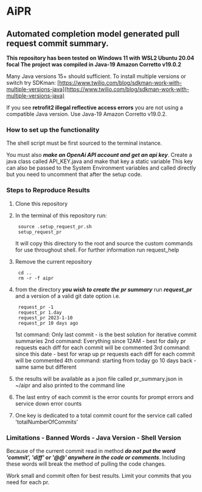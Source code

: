 # AiPR
## Automated completion model generated pull request commit summary.


**This repository has been tested on Windows 11 with WSL2 Ubuntu 20.04 focal
The project was compiled in Java-19 Amazon Corretto v19.0.2**

Many Java versions 15+ should sufficient. To install multiple versions or switch try SDKman:
[https://www.twilio.com/blog/sdkman-work-with-multiple-versions-java](https://www.twilio.com/blog/sdkman-work-with-multiple-versions-java)

If you see **retrofit2 illegal reflective access errors** you are not using a compatible Java version. Use Java-19 Amazon Corretto v19.0.2.

### How to set up the functionality
The shell script must be first sourced to the terminal instance.


You must also **_make an OpenAi API account and get an api key_**. Create a java class called API_KEY.java and make that key a static variable
This key can also be passed to the System Environment variables and called directly but you need to uncomment that after the setup code.

### Steps to Reproduce Results
1. Clone this repository
2. In the terminal of this repository run:

        source .setup_request_pr.sh
        setup_request_pr
   
    It will copy this directory to the root and source the custom commands for use throughout shell.
    For further information run request_help
        
4. Remove the current repository

        cd ..
        rm -r -f aipr

5. from the directory **_you wish to create the pr summary_** run **_request_pr_** and a version of a valid git date option i.e.

        request_pr -1 
        request_pr 1.day
        request_pr 2023-1-10
        request_pr 10 days ago

   1st command: Only last commit - is the best solution for iterative commit summaries
   2nd command: Everything since 12AM - best for daily pr requests each diff for each commit will be commented
   3rd command: since this date - best for wrap up pr requests each diff for each commit will be commented
   4th command: starting from today go 10 days back - same same but different

6. the results will be available as a json file called pr_summary.json in ~/aipr and also printed to the command line
7. The last entry of each commit is the error counts for prompt errors and service down error counts
8. One key is dedicated to a total commit count for the service call called 'totalNumberOfCommits'

### Limitations - Banned Words - Java Version - Shell Version
Because of the current commit read in method **_do not put the word 'commit', 'diff' or '@@' anywhere in the code or comments_**.
Including these words will break the method of pulling the code changes.

Work small and commit often for best results. Limit your commits that you need for each pr. 